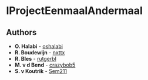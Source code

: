 # IProjectEenmaalAndermaal

## Authors

* **O. Halabi** - [oshalabi](https://github.com/oshalabi)
* **R. Boudewijn** - [nxttx](https://github.com/nxttx)
* **R. Bles** - [rutgerbl](https://github.com/rutgerbl)
* **M. v d Bend** - [crazybob5](https://github.com/crazybob5)
* **S. v Koutrik** - [Sem211](https://github.com/Sem211)
